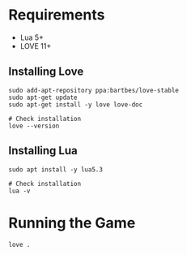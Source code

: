 # Requirements

- Lua 5+
- LOVE 11+

## Installing Love

```shell
sudo add-apt-repository ppa:bartbes/love-stable
sudo apt-get update
sudo apt-get install -y love love-doc

# Check installation
love --version
```

## Installing Lua

```shell
sudo apt install -y lua5.3

# Check installation
lua -v
```

# Running the Game

```shell
love .
```
